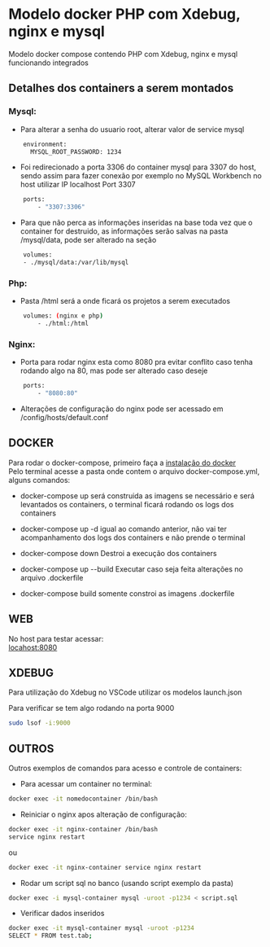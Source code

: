 # Modelo docker PHP com Xdebug, nginx e mysql
Modelo docker compose contendo PHP com Xdebug, nginx e mysql funcionando integrados

## Detalhes dos containers a serem montados

### Mysql:
- Para alterar a senha do usuario root, alterar valor de service mysql
```bash
    environment:
      MYSQL_ROOT_PASSWORD: 1234
```

- Foi redirecionado a porta 3306 do container mysql para 3307 do host, sendo assim para fazer conexão por exemplo no MySQL Workbench no host utilizar IP localhost Port 3307
```bash
    ports: 
        - "3307:3306"
```

- Para que não perca as informações inseridas na base toda vez que o container for destruido, as informações serão salvas na pasta /mysql/data, pode ser alterado na seção
```bash
    volumes: 
    - ./mysql/data:/var/lib/mysql
```

### Php:
- Pasta /html será a onde ficará os projetos a serem executados
```bash
    volumes: (nginx e php)
        - ./html:/html
```

### Nginx:
- Porta para rodar nginx esta como 8080 pra evitar conflito caso tenha rodando algo na 80, mas pode ser alterado caso deseje
```bash
    ports:
        - "8080:80"
```

- Alterações de configuração do nginx pode ser acessado em /config/hosts/default.conf

## DOCKER

Para rodar o docker-compose, primeiro faça a [instalação do docker](www.docker.com/products/docker-desktop) <br />
Pelo terminal acesse a pasta onde contem o arquivo docker-compose.yml, alguns comandos:

- docker-compose up
será construida as imagens se necessário e será levantados os containers, o terminal ficará rodando os logs dos containers

- docker-compose up -d
igual ao comando anterior, não vai ter acompanhamento dos logs dos containers e não prende o terminal

- docker-compose down
Destroi a execução dos containers

- docker-compose up --build
Executar caso seja feita alterações no arquivo .dockerfile

- docker-compose build
somente constroi as imagens .dockerfile

## WEB

No host para testar acessar: <br />
[locahost:8080](http://localhost:8080)

## XDEBUG

Para utilização do Xdebug no VSCode utilizar os modelos launch.json

Para verificar se tem algo rodando na porta 9000
```bash
sudo lsof -i:9000
```

## OUTROS

Outros exemplos de comandos para acesso e controle de containers:

- Para acessar um container no terminal:
```bash
docker exec -it nomedocontainer /bin/bash
```

- Reiniciar o nginx apos alteração de configuração:
```bash
docker exec -it nginx-container /bin/bash
service nginx restart
```
ou
```bash
docker exec -it nginx-container service nginx restart
```

- Rodar um script sql no banco (usando script exemplo da pasta)
```bash
docker exec -i mysql-container mysql -uroot -p1234 < script.sql
```

- Verificar dados inseridos
```bash
docker exec -it mysql-container mysql -uroot -p1234
SELECT * FROM test.tab;
```